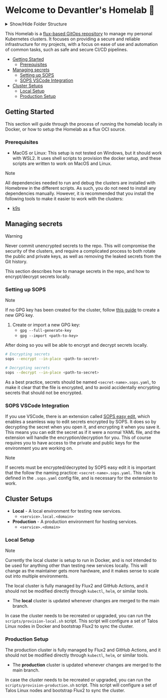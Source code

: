 # Welcome to Devantler's Homelab 🚀

<details>
  <summary>Show/Hide Folder Structure</summary>

<!-- readme-tree start -->
```
.
├── .github
│   ├── scripts
│   └── workflows
├── .vscode
├── k8s
│   ├── apps
│   ├── clusters
│   │   └── docker
│   │       ├── .flux
│   │       ├── infrastructure
│   │       │   ├── configs
│   │       │   └── services
│   │       └── variables
│   └── infrastructure
│       ├── cert-manager
│       │   ├── certificates
│       │   └── cluster-issuers
│       ├── cloudflared
│       ├── flux-github-status-updater
│       ├── flux-webhook-receiver
│       │   ├── ingress-routes
│       │   └── secrets
│       ├── gha-runner-scale-set
│       ├── gha-runner-scale-set-controller
│       ├── harbor
│       ├── kube-prometheus-stack
│       ├── kubelet-serving-cert-approver
│       ├── local-storage
│       ├── metrics-server
│       ├── openebs
│       ├── pulumi-operator
│       │   └── programs
│       ├── redis
│       ├── reloader
│       ├── strapi
│       ├── testkube
│       ├── traefik
│       └── vertical-pod-autoscaler
├── pulumi
├── scripts
└── talos
    ├── cluster
    ├── controlplane
    └── worker

44 directories
```
<!-- readme-tree end -->

</details>

This Homelab is a [flux-based GitOps repository](https://github.com/fluxcd/flux2-kustomize-helm-example) to manage my personal Kubernetes clusters. It focuses on providing a secure and reliable infrastructure for my projects, with a focus on ease of use and automation of common tasks, such as safe and secure CI/CD pipelines.

- [Getting Started](#getting-started)
  - [Prerequisites](#prerequisites)
- [Managing secrets](#managing-secrets)
  - [Setting up SOPS](#setting-up-sops)
  - [SOPS VSCode Integration](#sops-vscode-integration)
- [Cluster Setups](#cluster-setups)
  - [Local Setup](#local-setup)
  - [Production Setup](#production-setup)

## Getting Started

This section will guide through the process of running the homelab locally in Docker, or how to setup the Homelab as a flux OCI source.

### Prerequisites

- MacOS or Linux: This setup is not tested on Windows, but it should work with WSL2. It uses shell scripts to provision the docker setup, and these scripts are written to work on MacOS and Linux.

> [!NOTE]
> All dependencies needed to run and debug the clusters are installed with Homebrew in the different scripts. As such, you do not need to install any dependencies manually. However, it is recommended that you install the following tools to make it easier to work with the clusters:
>
> - [k9s](https://k9scli.io)

## Managing secrets

> [!WARNING]
> Never commit unencrypted secrets to the repo. This will compromise the security of the clusters, and require a complicated process to both rotate the public and private keys, as well as removing the leaked secrets from the Git history.

This section describes how to manage secrets in the repo, and how to encrypt/decrypt secrets locally.

### Setting up SOPS

> [!NOTE]
> If no GPG key has been created for the cluster, follow [this guide](https://fluxcd.io/flux/guides/mozilla-sops/) to create a new GPG key.

1. Create or import a new GPG key:
   - `gpg --full-generate-key`
   - `gpg --import <path-to-key>`

After doing so you will be able to encrypt and decrypt secrets locally.

```bash
# Encrypting secrets
sops --encrypt --in-place <path-to-secret>

# Decrypting secrets
sops --decrypt --in-place <path-to-secret>
```

As a best practice, secrets should be named `<secret-name>.sops.yaml`, to make it clear that the file is encrypted, and to avoid accidentally encrypting secrets that should not be encrypted.

### SOPS VSCode Integration

If you use VSCode, there is an extension called [SOPS easy edit]([ShipitSmarter.sops-edit](https://marketplace.visualstudio.com/items?itemName=ShipitSmarter.sops-edit)), which enables a seamless way to edit secrets encrypted by SOPS. It does so by decrypting the secret when you open it, and encrypting it when you save it. This means you can edit the secret as if it were a normal YAML file, and the extension will handle the encryption/decryption for you. This of course requires you to have access to the private and public keys for the environment you are working on.

> [!NOTE]
> If secrets must be encrypted/decrypted by SOPS easy edit it is important that the follow the naming practice: `<secret-name>.sops.yaml`. This rule is defined in the `.sops.yaml` config file, and is necessary for the extension to work.

## Cluster Setups

- **Local** - A local environment for testing new services.
  - `<service>.local.<domain>`
- **Production** - A production environment for hosting services.
  - `<service>.<domain>`

### Local Setup

> [!NOTE]
> Currently the local cluster is setup to run in Docker, and is not intended to be used for anything other than testing new services locally. This will change as the maintainer gets more hardware, and it makes sense to scale out into multiple environments.

The local cluster is fully managed by Flux2 and GitHub Actions, and it should not be modified directly through `kubectl`, `helm`, or similar tools.

- The **local** cluster is updated whenever changes are merged to the main branch.

In case the cluster needs to be recreated or upgraded, you can run the `scripts/provision-local.sh` script. This script will configure a set of Talos Linux nodes in Docker and bootstrap Flux2 to sync the cluster.

### Production Setup

The production cluster is fully managed by Flux2 and GitHub Actions, and it should not be modified directly through `kubectl`, `helm`, or similar tools.

- The **production** cluster is updated whenever changes are merged to the main branch.

In case the cluster needs to be recreated or upgraded, you can run the `scripts/provision-production.sh` script. This script will configure a set of Talos Linux nodes and bootstrap Flux2 to sync the cluster.
